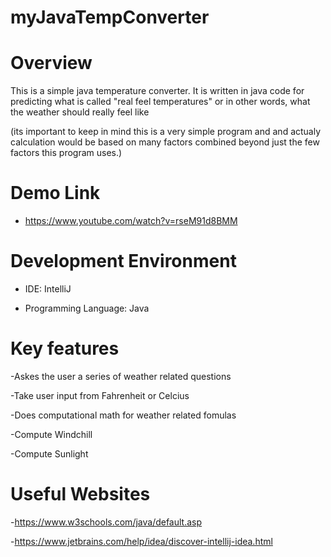 # myJavaTempConverter
# Overview
This is a simple java temperature converter.
It is written in java code for predicting 
what is called "real feel temperatures" or 
in other words, what the weather should really feel like

(its important to keep in mind this is a very simple program and
and actualy calculation would be based on many factors combined beyond 
just the few factors this program uses.)

# Demo Link
- https://www.youtube.com/watch?v=rseM91d8BMM

# Development Environment 
- IDE: IntelliJ

- Programming Language: Java
# Key features
  -Askes the user a series of weather related questions 
  
  -Take user input from Fahrenheit or Celcius
  
  -Does computational math for weather related fomulas
  
  -Compute Windchill 
  
  -Compute Sunlight
  
# Useful Websites
-https://www.w3schools.com/java/default.asp

-https://www.jetbrains.com/help/idea/discover-intellij-idea.html
